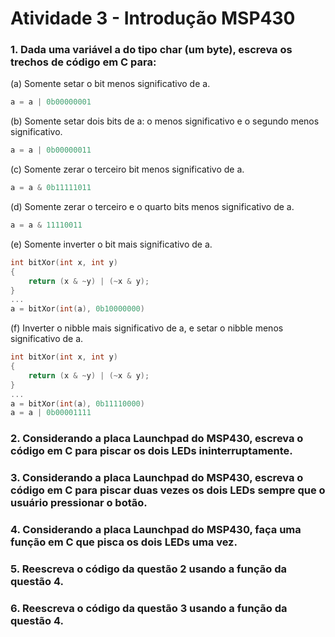 # Atividade 3 - Introdução MSP430

### 1. Dada uma variável a do tipo char (um byte), escreva os trechos de código em C para: 

(a) Somente setar o bit menos significativo de a.
```C
a = a | 0b00000001
```

(b) Somente setar dois bits de a: o menos significativo e o segundo menos significativo. 
```C
a = a | 0b00000011
```

(c) Somente zerar o terceiro bit menos significativo de a. 
```C
a = a & 0b11111011
```

(d) Somente zerar o terceiro e o quarto bits menos significativo de a. 
```C
a = a & 11110011
```

(e) Somente inverter o bit mais significativo de a. 
```C
int bitXor(int x, int y)
{
    return (x & ~y) | (~x & y);
}
... 
a = bitXor(int(a), 0b10000000)
```

(f) Inverter o nibble mais significativo de a, e setar o nibble menos significativo de a.
```C
int bitXor(int x, int y)
{
    return (x & ~y) | (~x & y);
}
... 
a = bitXor(int(a), 0b11110000)
a = a | 0b00001111

```

### 2. Considerando a placa Launchpad do MSP430, escreva o código em C para piscar os dois LEDs ininterruptamente.

### 3. Considerando a placa Launchpad do MSP430, escreva o código em C para piscar duas vezes os dois LEDs sempre que o usuário pressionar o botão.

### 4. Considerando a placa Launchpad do MSP430, faça uma função em C que pisca os dois LEDs uma vez.

### 5. Reescreva o código da questão 2 usando a função da questão 4.

### 6. Reescreva o código da questão 3 usando a função da questão 4.

